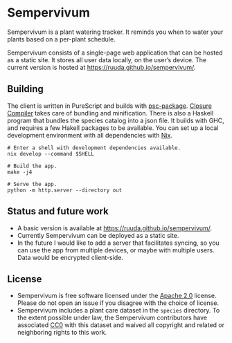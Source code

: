 # Sempervivum

Sempervivum is a plant watering tracker. It reminds you when to water your
plants based on a per-plant schedule.

Sempervivum consists of a single-page web application that can be hosted as a
static site. It stores all user data locally, on the user’s device. The current
version is hosted at https://ruuda.github.io/sempervivum/.

## Building

The client is written in PureScript and builds with [psc-package][psc-package].
[Closure Compiler][closure] takes care of bundling and minification. There is
also a Haskell program that bundles the species catalog into a json file. It
builds with GHC, and requires a few Hakell packages to be available. You can set
up a local development environment with all dependencies with [Nix][nix].

    # Enter a shell with development dependencies available.
    nix develop --command $SHELL

    # Build the app.
    make -j4

    # Serve the app.
    python -m http.server --directory out

## Status and future work

 * A basic version is available at https://ruuda.github.io/sempervivum/.
 * Currently Sempervivum can be deployed as a static site.
 * In the future I would like to add a server that facilitates syncing, so you
   can use the app from multiple devices, or maybe with multiple users. Data
   would be encrypted client-side.

## License

 * Sempervivum is free software licensed under the [Apache 2.0][apache2] license.
   Please do not open an issue if you disagree with the choice of license.
 * Sempervivum includes a plant care dataset in the `species` directory. To the
   extent possible under law, the Sempervivum contributors have associated
   [CC0][cc0] with this dataset and waived all copyright and related or
   neighboring rights to this work.

[closure]:     https://github.com/google/closure-compiler
[psc-package]: https://github.com/purescript/psc-package
[nix]:         https://nixos.org/nix/
[apache2]:     https://www.apache.org/licenses/LICENSE-2.0
[cc0]:         https://creativecommons.org/publicdomain/zero/1.0/
